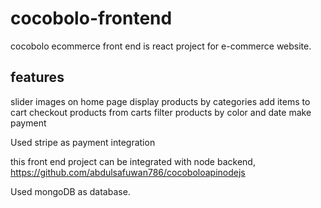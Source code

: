 # cocobolo-frontend
cocobolo ecommerce front end is react project for e-commerce website. 

features
--------
slider images on home page
display products by categories
add items to cart
checkout products from carts
filter products by color and date
make payment


Used stripe as payment integration

this front end project can be integrated with node backend, https://github.com/abdulsafuwan786/cocoboloapinodejs

Used mongoDB as database.


